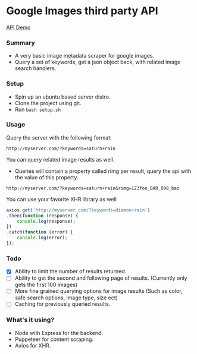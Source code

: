 # Google Images third party API
[API Demo](https://bit.ly/2nkL69z)

### Summary
- A very basic image metadata scraper for google images.
- Query a set of keywords, get a json object back, with related image search handlers.

### Setup
- Spin up an ubuntu based server distro.
- Clone the project using git.
- Run `bash setup.sh`

### Usage
Query the server with the following format:

`http://myserver.com/?keywords=saturn+rain`

You can query related image results as well.
- Queries will contain a property called rimg per result, query the api with the value of this property.

`http://myserver.com/?keywords=saturn+rain&rimg=123foo_BAR_098_baz`

You can use your favorite XHR library as well

```javascript
axios.get('http://myserver.com/?keywords=diamon+rain')
.then(function (response) {
    console.log(response);
})
.catch(function (error) {
    console.log(error);
});
```
### 
### Todo
- [x] Ability to limit the number of results returned.
- [ ] Ability to get the second and following page of results. (Currently only gets the first 100 images)
- [ ] More fine grained querying options for image results (Such as color, safe search options, image type, size ect)
- [ ] Caching for previously queried results.

### 
### What's it using?
- Node with Express for the backend.
- Puppeteer for content scraping.
- Axios for XHR.

